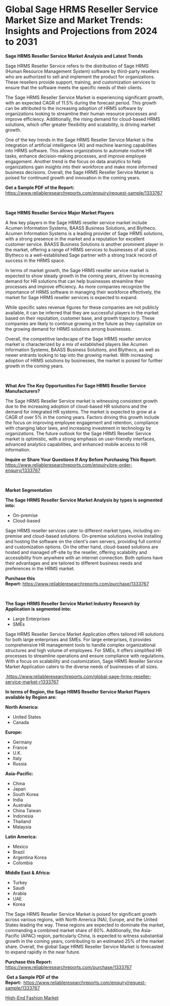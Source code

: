 <p><h1>Global Sage HRMS Reseller Service Market Size and Market Trends: Insights and Projections from 2024 to 2031</h1></p><p><strong>Sage HRMS Reseller Service Market Analysis and Latest Trends</strong></p>
<p><p>Sage HRMS Reseller Service refers to the distribution of Sage HRMS (Human Resource Management System) software by third-party resellers who are authorized to sell and implement the product for organizations. These resellers provide support, training, and customization services to ensure that the software meets the specific needs of their clients.</p><p>The Sage HRMS Reseller Service Market is experiencing significant growth, with an expected CAGR of 11.5% during the forecast period. This growth can be attributed to the increasing adoption of HRMS software by organizations looking to streamline their human resource processes and improve efficiency. Additionally, the rising demand for cloud-based HRMS solutions, which offer greater flexibility and scalability, is driving market growth.</p><p>One of the key trends in the Sage HRMS Reseller Service Market is the integration of artificial intelligence (AI) and machine learning capabilities into HRMS software. This allows organizations to automate routine HR tasks, enhance decision-making processes, and improve employee engagement. Another trend is the focus on data analytics to help organizations gain insights into their workforce and make more informed business decisions. Overall, the Sage HRMS Reseller Service Market is poised for continued growth and innovation in the coming years.</p></p>
<p><strong>Get a Sample PDF of the Report:&nbsp;</strong> <a href="https://www.reliableresearchreports.com/enquiry/request-sample/1333767">https://www.reliableresearchreports.com/enquiry/request-sample/1333767</a></p>
<p>&nbsp;</p>
<p><strong>Sage HRMS Reseller Service Major Market Players</strong></p>
<p><p>A few key players in the Sage HRMS reseller service market include Acumen Information Systems, BAASS Business Solutions, and Blytheco. Acumen Information Systems is a leading provider of Sage HRMS solutions, with a strong presence in the market and a reputation for excellent customer service. BAASS Business Solutions is another prominent player in the market, offering a range of HRMS services to businesses of all sizes. Blytheco is a well-established Sage partner with a strong track record of success in the HRMS space.</p><p>In terms of market growth, the Sage HRMS reseller service market is expected to show steady growth in the coming years, driven by increasing demand for HR solutions that can help businesses streamline their processes and improve efficiency. As more companies recognize the importance of HRMS software in managing their workforce effectively, the market for Sage HRMS reseller services is expected to expand.</p><p>While specific sales revenue figures for these companies are not publicly available, it can be inferred that they are successful players in the market based on their reputation, customer base, and growth trajectory. These companies are likely to continue growing in the future as they capitalize on the growing demand for HRMS solutions among businesses.</p><p>Overall, the competitive landscape of the Sage HRMS reseller service market is characterized by a mix of established players like Acumen Information Systems, BAASS Business Solutions, and Blytheco, as well as newer entrants looking to tap into the growing market. With increasing adoption of HRMS solutions by businesses, the market is poised for further growth in the coming years.</p></p>
<p>&nbsp;</p>
<p><strong>What Are The Key Opportunities For Sage HRMS Reseller Service Manufacturers?</strong></p>
<p><p>The Sage HRMS Reseller Service market is witnessing consistent growth due to the increasing adoption of cloud-based HR solutions and the demand for integrated HR systems. The market is expected to grow at a CAGR of over 5% in the coming years. Factors driving this growth include the focus on improving employee engagement and retention, compliance with changing labor laws, and increasing investment in technology by organizations. The future outlook for the Sage HRMS Reseller Service market is optimistic, with a strong emphasis on user-friendly interfaces, advanced analytics capabilities, and enhanced mobile access to HR information.</p></p>
<p><strong>Inquire or Share Your Questions If Any Before Purchasing This Report:</strong> <a href="https://www.reliableresearchreports.com/enquiry/pre-order-enquiry/1333767">https://www.reliableresearchreports.com/enquiry/pre-order-enquiry/1333767</a></p>
<p>&nbsp;</p>
<p><strong>Market Segmentation</strong></p>
<p><strong>The Sage HRMS Reseller Service Market Analysis by types is segmented into:</strong></p>
<p><ul><li>On-premise</li><li>Cloud-based</li></ul></p>
<p><p>Sage HRMS reseller services cater to different market types, including on-premise and cloud-based solutions. On-premise solutions involve installing and hosting the software on the client's own servers, providing full control and customization options. On the other hand, cloud-based solutions are hosted and managed off-site by the reseller, offering scalability and accessibility from anywhere with an internet connection. Both options have their advantages and are tailored to different business needs and preferences in the HRMS market.</p></p>
<p><strong>Purchase this Report:&nbsp;</strong><a href="https://www.reliableresearchreports.com/purchase/1333767">https://www.reliableresearchreports.com/purchase/1333767</a></p>
<p>&nbsp;</p>
<p><strong>The Sage HRMS Reseller Service Market Industry Research by Application is segmented into:</strong></p>
<p><ul><li>Large Enterprises</li><li>SMEs</li></ul></p>
<p><p>Sage HRMS Reseller Service Market Application offers tailored HR solutions for both large enterprises and SMEs. For large enterprises, it provides comprehensive HR management tools to handle complex organizational structures and high volume of employees. For SMEs, it offers simplified HR processes to streamline operations and ensure compliance with regulations. With a focus on scalability and customization, Sage HRMS Reseller Service Market Application caters to the diverse needs of businesses of all sizes.</p></p>
<p><a href="https://www.reliableresearchreports.com/global-sage-hrms-reseller-service-market-r1333767">&nbsp;https://www.reliableresearchreports.com/global-sage-hrms-reseller-service-market-r1333767</a></p>
<p><strong>In terms of Region, the Sage HRMS Reseller Service Market Players available by Region are:</strong></p>
<p>
    <p> <strong> North America: </strong>
        <ul>
            <li>United States</li>
            <li>Canada</li>
        </ul>
        </p> 
    <p> <strong> Europe: </strong>
        <ul>
            <li>Germany</li>
            <li>France</li>
            <li>U.K.</li>
            <li>Italy</li>
            <li>Russia</li>
        </ul>
        </p> 
    <p> <strong> Asia-Pacific: </strong>
        <ul>
            <li>China</li>
            <li>Japan</li>
            <li>South Korea</li>
            <li>India</li>
            <li>Australia</li>
            <li>China Taiwan</li>
            <li>Indonesia</li>
            <li>Thailand</li>
            <li>Malaysia</li>
        </ul>
        </p> 
    <p> <strong> Latin America: </strong>
        <ul>
            <li>Mexico</li>
            <li>Brazil</li>
            <li>Argentina Korea</li>
            <li>Colombia</li>
        </ul>
        </p> 
    <p> <strong> Middle East & Africa: </strong>
        <ul>
            <li>Turkey</li>
            <li>Saudi</li>
            <li>Arabia</li>
            <li>UAE</li>
            <li>Korea</li>
        </ul>
    </p>
    </p>
<p><p>The Sage HRMS Reseller Service Market is poised for significant growth across various regions, with North America (NA), Europe, and the United States leading the way. These regions are expected to dominate the market, commanding a combined market share of 60%. Additionally, the Asia-Pacific (APAC) region, particularly China, is expected to witness substantial growth in the coming years, contributing to an estimated 25% of the market share. Overall, the global Sage HRMS Reseller Service Market is forecasted to expand rapidly in the near future.</p></p>
<p><strong>Purchase this Report: </strong><a href="https://www.reliableresearchreports.com/purchase/1333767">https://www.reliableresearchreports.com/purchase/1333767</a></p>
<p>&nbsp;<strong>Get a Sample PDF of the Report:&nbsp;&nbsp;</strong><a href="https://www.reliableresearchreports.com/enquiry/request-sample/1333767">https://www.reliableresearchreports.com/enquiry/request-sample/1333767</a></p>
<p><strong></strong></p>
<p><p><a href="https://github.com/mbisetmhermsr/Market-Research-Report-List-3/blob/main/high-end-fashion-market.md">High-End Fashion Market</a></p></p>